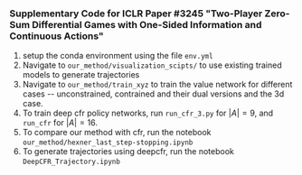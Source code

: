 ### Supplementary Code for ICLR Paper #3245 "Two-Player Zero-Sum Differential Games with One-Sided Information and Continuous Actions"


1. setup the conda environment using the file `env.yml`
2. Navigate to `our_method/visualization_scipts/` to use existing trained models to generate trajectories
3. Navigate to `our_method/train_xyz` to train the value network for different cases -- unconstrained, contrained and their dual versions and the 3d case. 
4. To train deep cfr policy networks, run `run_cfr_3.py` for $|A|=9$, and `run_cfr` for $|A|=16$.
5. To compare our method with cfr, run the notebook `our_method/hexner_last_step-stopping.ipynb`
6. To generate trajectories using deepcfr, run the notebook `DeepCFR_Trajectory.ipynb`

